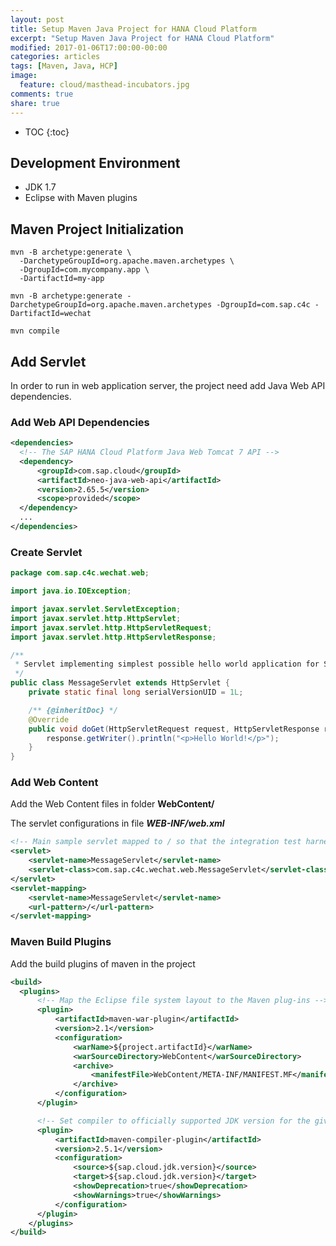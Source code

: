 ```yaml
---
layout: post
title: Setup Maven Java Project for HANA Cloud Platform
excerpt: "Setup Maven Java Project for HANA Cloud Platform"
modified: 2017-01-06T17:00:00-00:00
categories: articles
tags: [Maven, Java, HCP]
image:
  feature: cloud/masthead-incubators.jpg
comments: true
share: true
---
```


* TOC
{:toc}

## Development Environment

* JDK 1.7
* Eclipse with Maven plugins

## Maven Project Initialization

```
mvn -B archetype:generate \
  -DarchetypeGroupId=org.apache.maven.archetypes \
  -DgroupId=com.mycompany.app \
  -DartifactId=my-app
```

`mvn -B archetype:generate -DarchetypeGroupId=org.apache.maven.archetypes -DgroupId=com.sap.c4c -DartifactId=wechat`

`mvn compile`

## Add Servlet

In order to run in web application server, the project need add Java Web API dependencies.

### Add Web API Dependencies

```xml
<dependencies>
  <!-- The SAP HANA Cloud Platform Java Web Tomcat 7 API -->
  <dependency>
      <groupId>com.sap.cloud</groupId>
      <artifactId>neo-java-web-api</artifactId>
      <version>2.65.5</version>
      <scope>provided</scope>
  </dependency>
  ...
</dependencies>
```

### Create Servlet

```java
package com.sap.c4c.wechat.web;

import java.io.IOException;

import javax.servlet.ServletException;
import javax.servlet.http.HttpServlet;
import javax.servlet.http.HttpServletRequest;
import javax.servlet.http.HttpServletResponse;

/**
 * Servlet implementing simplest possible hello world application for SAP HANA Cloud Platform.
 */
public class MessageServlet extends HttpServlet {
    private static final long serialVersionUID = 1L;

    /** {@inheritDoc} */
    @Override
    public void doGet(HttpServletRequest request, HttpServletResponse response) throws ServletException, IOException {
        response.getWriter().println("<p>Hello World!</p>");
    }
}
```

### Add Web Content

Add the Web Content files in folder **WebContent/**

The servlet configurations in file **_WEB-INF/web.xml_**

```xml
<!-- Main sample servlet mapped to / so that the integration test harness can detect readiness (generic for all samples) -->
<servlet>
    <servlet-name>MessageServlet</servlet-name>
    <servlet-class>com.sap.c4c.wechat.web.MessageServlet</servlet-class>
</servlet>
<servlet-mapping>
    <servlet-name>MessageServlet</servlet-name>
    <url-pattern>/</url-pattern>
</servlet-mapping>
```

### Maven Build Plugins

Add the build plugins of maven in the project

```xml
<build>
  <plugins>
      <!-- Map the Eclipse file system layout to the Maven plug-ins -->
      <plugin>
          <artifactId>maven-war-plugin</artifactId>
          <version>2.1</version>
          <configuration>
              <warName>${project.artifactId}</warName>
              <warSourceDirectory>WebContent</warSourceDirectory>
              <archive>
                  <manifestFile>WebContent/META-INF/MANIFEST.MF</manifestFile>
              </archive>
          </configuration>
      </plugin>

      <!-- Set compiler to officially supported JDK version for the given SAP HANA Cloud Platform SDK -->
      <plugin>
          <artifactId>maven-compiler-plugin</artifactId>
          <version>2.5.1</version>
          <configuration>
              <source>${sap.cloud.jdk.version}</source>
              <target>${sap.cloud.jdk.version}</target>
              <showDeprecation>true</showDeprecation>
              <showWarnings>true</showWarnings>
          </configuration>
      </plugin>
    </plugins>
</build>
```
